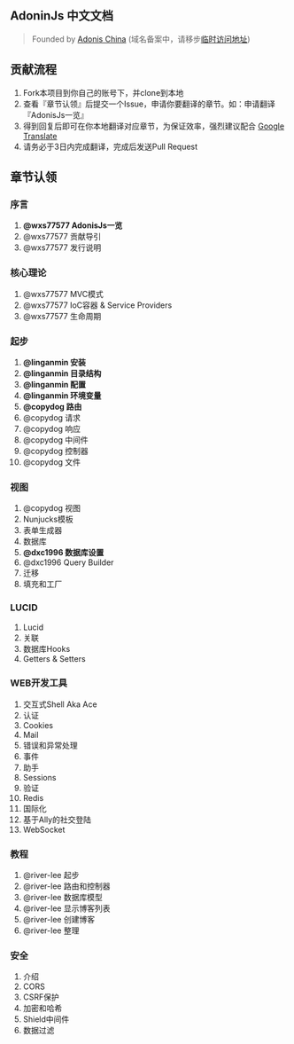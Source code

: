## AdoninJs 中文文档

> Founded by [Adonis China](http://adonis-china.org) (域名备案中，请移步[临时访问地址](http://adonis.genyii.com))

## 贡献流程
1. Fork本项目到你自己的账号下，并clone到本地
1. 查看『章节认领』后提交一个Issue，申请你要翻译的章节。如：申请翻译『AdonisJs一览』
1. 得到回复后即可在你本地翻译对应章节，为保证效率，强烈建议配合 [Google Translate](https://translate.google.cn/)
1. 请务必于3日内完成翻译，完成后发送Pull Request

## 章节认领

### 序言
1. **@wxs77577 AdonisJs一览**
1. @wxs77577 贡献导引
1. @wxs77577 发行说明

### 核心理论
1. @wxs77577 MVC模式
1. @wxs77577 IoC容器 & Service Providers
1. @wxs77577 生命周期

### 起步
1. **@linganmin 安装**
1. **@linganmin 目录结构**
1. **@linganmin 配置**
1. **@linganmin 环境变量**
1. **@copydog 路由**
1. @copydog 请求
1. @copydog 响应
1. @copydog 中间件
1. @copydog 控制器
1. @copydog 文件

### 视图
1. @copydog 视图
1. Nunjucks模板
1. 表单生成器
1. 数据库
1. **@dxc1996 数据库设置**
1. @dxc1996 Query Builder
1. 迁移
1. 填充和工厂

### LUCID
1. Lucid
1. 关联
1. 数据库Hooks
1. Getters & Setters

### WEB开发工具
1. 交互式Shell Aka Ace
1. 认证
1. Cookies
1. Mail
1. 错误和异常处理
1. 事件
1. 助手
1. Sessions
1. 验证
1. Redis
1. 国际化
1. 基于Ally的社交登陆
1. WebSocket

### 教程
1. @river-lee 起步
1. @river-lee 路由和控制器
1. @river-lee 数据库模型
1. @river-lee 显示博客列表
1. @river-lee 创建博客
1. @river-lee 整理

### 安全
1. 介绍
1. CORS
1. CSRF保护
1. 加密和哈希
1. Shield中间件
1. 数据过滤